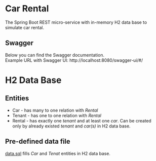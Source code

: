 # Car Rental
The Spring Boot REST micro-service with in-memory H2 data base to simulate car rental.

## Swagger
Below you can find the Swagger documentation.  
Example URL with Swagger UI: http://localhost:8080/swagger-ui/#/

# H2 Data Base
## Entities
* Car - has many to one relation with _Rental_
* Tenant - has one to one relation with _Rental_
* Rental - has exactly one _tenant_ and at least one _car_. Can be created only by already existed _tenant_ and _car(s)_ in H2 data base. 

## Pre-defined data file
[data.sql](https://github.com/shadarok/car-rental/blob/master/src/main/resources/data.sql) fills _Car_ and _Tenat_ entities in H2 data base.


